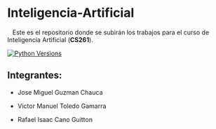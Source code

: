 # Inteligencia-Artificial

   Este es el repositorio donde se subirán los trabajos para el curso de Inteligencia Artificial (**CS261**).

[![Python Versions](https://img.shields.io/badge/python-3.6%20%7C%203.7%20%7C%203.8-blue)](https://www.python.org/downloads/release/python-382/)

## Integrantes:

- Jose Miguel Guzman Chauca

- Victor Manuel Toledo Gamarra

- Rafael Isaac Cano Guitton
